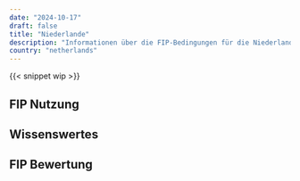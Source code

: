 ```yaml
---
date: "2024-10-17"
draft: false
title: "Niederlande"
description: "Informationen über die FIP-Bedingungen für die Niederlande und für welche Betreiber Vergünstigungen genutzt werden können."
country: "netherlands"
---
```


{{< snippet wip >}}

## FIP Nutzung

## Wissenswertes

## FIP Bewertung
